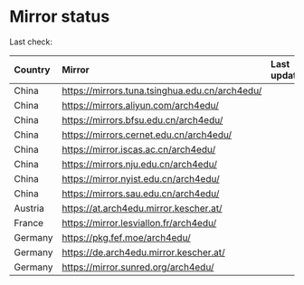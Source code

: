 <script src="./time.js"></script>
# Mirror status
Last check: <script type="text/javascript">localize(1721615969.5040174);</script>

|Country|Mirror|Last update|
|:------|:-----|:----------|
|China|https://mirrors.tuna.tsinghua.edu.cn/arch4edu/|<script type="text/javascript">localize(1721586762);</script>|
|China|https://mirrors.aliyun.com/arch4edu/|<script type="text/javascript">localize(1721586762);</script>|
|China|https://mirrors.bfsu.edu.cn/arch4edu/|<script type="text/javascript">localize(1721586762);</script>|
|China|https://mirrors.cernet.edu.cn/arch4edu/|<script type="text/javascript">localize(1721586762);</script>|
|China|https://mirror.iscas.ac.cn/arch4edu/|<script type="text/javascript">localize(1721586762);</script>|
|China|https://mirrors.nju.edu.cn/arch4edu/|<script type="text/javascript">localize(1721500695);</script>|
|China|https://mirror.nyist.edu.cn/arch4edu/|<script type="text/javascript">localize(1721543769);</script>|
|China|https://mirrors.sau.edu.cn/arch4edu/|<script type="text/javascript">localize(1721586762);</script>|
|Austria|https://at.arch4edu.mirror.kescher.at/|<script type="text/javascript">localize(1721586762);</script>|
|France|https://mirror.lesviallon.fr/arch4edu/|<script type="text/javascript">localize(1721586762);</script>|
|Germany|https://pkg.fef.moe/arch4edu/|<script type="text/javascript">localize(1721586762);</script>|
|Germany|https://de.arch4edu.mirror.kescher.at/|<script type="text/javascript">localize(1721586762);</script>|
|Germany|https://mirror.sunred.org/arch4edu/|<script type="text/javascript">localize(1721586762);</script>|

<script src="./tablefilter/tablefilter.js"></script>
<script src="./table.js"></script>